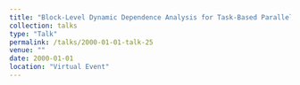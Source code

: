 ```yaml
---
title: "Block-Level Dynamic Dependence Analysis for Task-Based Parallelism}"
collection: talks
type: "Talk"
permalink: /talks/2000-01-01-talk-25
venue: ""
date: 2000-01-01
location: "Virtual Event"
---
```

